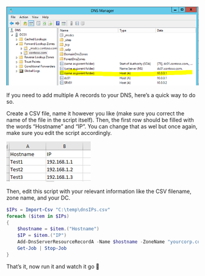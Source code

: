 ![](images/dns/dns.png)

If you need to add multiple A records to your DNS, here’s a quick way to do so.

Create a CSV file, name it however you like (make sure you correct the name of the file in the script itself).
Then, the first row should be filled with the words “Hostname” and “IP”. You can change that as wel but once again, make sure you edit the script accordingly.

![](images/dns/excel.png)

Then, edit this script with your relevant information like the CSV filename, zone name, and your DC.

```powershell
$IPs = Import-Csv "C:\temp\dnsIPs.csv"
foreach ($item in $IPs)
{
    $hostname = $item.("Hostname")
    $IP = $item.("IP")
    Add-DnsServerResourceRecordA -Name $hostname -ZoneName "yourcorp.com" -IPv4Address $IP -ComputerName "DC1" -AsJob
    Get-Job | Stop-Job
}
```

That’s it, now run it and watch it go 🙂
